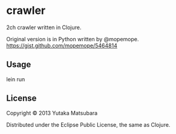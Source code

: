 
# crawler

2ch crawler written in Clojure.

Original version is in Python written by @mopemope.
https://gist.github.com/mopemope/5464814

## Usage

lein run

## License

Copyright © 2013 Yutaka Matsubara 

Distributed under the Eclipse Public License, the same as Clojure.




